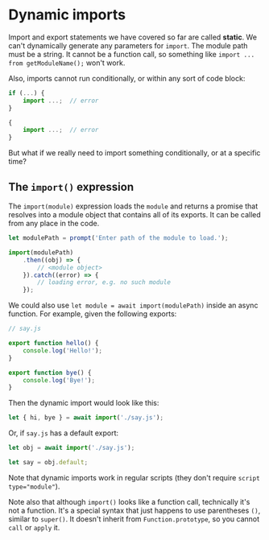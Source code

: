 # Dynamic imports

Import and export statements we have covered so far are called **static**. We can't dynamically generate any parameters for `import`. The module path must be a string. It cannot be a function call, so something like `import ... from getModuleName();` won't work.

Also, imports cannot run conditionally, or within any sort of code block:

```js
if (...) {
    import ...;  // error
}

{
    import ...;  // error
}
```

But what if we really need to import something conditionally, or at a specific time?

## The `import()` expression

The `import(module)` expression loads the `module` and returns a promise that resolves into a module object that contains all of its exports. It can be called from any place in the code.

```js
let modulePath = prompt('Enter path of the module to load.');

import(modulePath)
    .then((obj) => {
        // <module object>
    }).catch((error) => {
        // loading error, e.g. no such module
    });
```

We could also use `let module = await import(modulePath)` inside an async function. For example, given the following exports:

```js
// say.js

export function hello() {
    console.log('Hello!');
}

export function bye() {
    console.log('Bye!');
}
```

Then the dynamic import would look like this:

```js
let { hi, bye } = await import('./say.js');
```

Or, if `say.js` has a default export:

```js
let obj = await import('./say.js');

let say = obj.default;
```

Note that dynamic imports work in regular scripts (they don't require `script type="module"`).

Note also that although `import()` looks like a function call, technically it's not a function. It's a special syntax that just happens to use parentheses `()`, similar to `super()`. It doesn't inherit from `Function.prototype`, so you cannot `call` or `apply` it.
